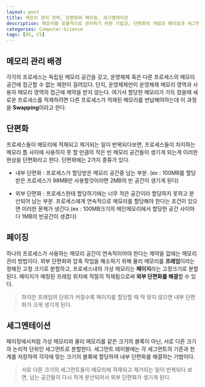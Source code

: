 ```yaml
---
layout: post
title: 메모리 관리 전략, 단편화와 페이징, 세그멘테이션
description: 메모리를 효율적으로 관리하기 위한 기법과, 단편화의 개념과 페이징과 세그멘테이션 기법
categories: Computer-Science
tags: [OS, CS]
---
```


## 메모리 관리 배경

각각의 프로세스는 독립된 메모리 공간을 갖고, 운영체제 혹은 다른 프로세스의 메모리 공간에 접근할 수 없는 제한이 걸려있다. 단지, 운영체제만이 운영체제 메모리 영역과 사용자 메모리 영역의 접근에 제약을 받지 않는다. 여기서 할당한 메모리가 가득 찼을때 새로운 프로세스를 적재하려면 다른 프로세스가 적재된 메모리를 반납해야하는데 이 과정을 **Swapping**이라고 한다.

## 단편화

프로세스들이 메모리에 적재되고 제거되는 일이 반복되다보면, 프로세스들이 차지하는 메모리 틈 사이에 사용하지 못 할 만큼의 작은 빈 메모리 공간들이 생기게 되는게 이러한 현상을 단편화라고 한다. 단편화에는 2가지 종류가 있다.

-   내부 단편화 : 프로세스가 할당받은 메모리 공간중 남는 부분. (ex : 100MB를 할당받은 프로세스가 98MB만 사용할것이라면 2MB의 빈 공간이 생기게 된다)

-   외부 단편화 : 프로세스한테 할당하기에는 너무 적은 공간이라 할당하지 못하고 분산되어 남는 부분. 프로세스에게 연속적으로 메모리를 할당해야 한다는 조건이 있으면 이러한 문제가 생긴다.(ex : 100MB크기의 메인메모리에서 할당한 공간 사이마다 1MB의 빈공간이 생겼다)

## 페이징

하나의 프로세스가 사용하는 메모리 공간이 연속적이어야 한다는 제약을 없애는 메모리 관리 방법이다. 외부 단편화와 압축 작업을 해소하기 위해 물리 메모리를 **프레임**이라는 정해진 고정 크기로 분할하고, 프로세스내의 가상 메모리는 **페이지**라는 고정크기로 분할된다. 페이지가 매칭된 프레임 위치에 적절히 적재됨으로써 **외부 단편화를 해결**할 수 있다.

> 하지만 프레임의 단위가 커질수록 페이지를 할당할 때 딱 맞지 않으면 내부 단편화가 크게 생기게 된다.

## 세그멘테이션

페이징에서처럼 가상 메모리와 물리 메모리를 같은 크기의 블록이 아닌, 서로 다른 크기의 논리적 단위인 세그먼트로 분할한다. 세그먼트 테이블에는 각 세그먼트의 기준과 한계를 저장하여 각각에 맞는 크기의 블록에 할당하여 내부 단편화를 해결하는 기법이다.

> 서로 다른 크기의 세그먼트들이 메모리에 적재되고 제거되는 일이 반복되다 보면, 남는 공간들이 다시 작게 분산되어서 외부 단편화가 생기게 된다.
